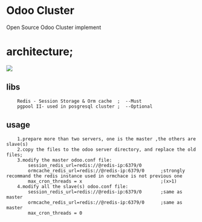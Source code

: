 # Odoo Cluster
Open Source Odoo Cluster implement


architecture;
===
<img  src="https://github.com/openliu/Odoo-Cluster/blob/master/OdooCluster-openliu.jpeg?raw=true" />


libs
----------------------------
		Redis - Session Storage & Orm cache  ;  --Must
		pgpool II- used in posgresql cluster ;  --Optional

usage
----------------------------
		1.prepare more than two servers, one is the master ,the others are slave(s)
		2.copy the files to the odoo server directory, and replace the old files;
		3.modify the master odoo.conf file:
			session_redis_url=redis://@redis-ip:6379/0
			ormcache_redis_url=redis://@redis-ip:6379/0      ;strongly recommand the redis instance used in ormchace is not previous one
			max_cron_threads = x                             ;(x>1)
		4.modify all the slave(s) odoo.conf file:
			session_redis_url=redis://@redis-ip:6379/0       ;same as master
			ormcache_redis_url=redis://@redis-ip:6379/0      ;same as master
			max_cron_threads = 0
